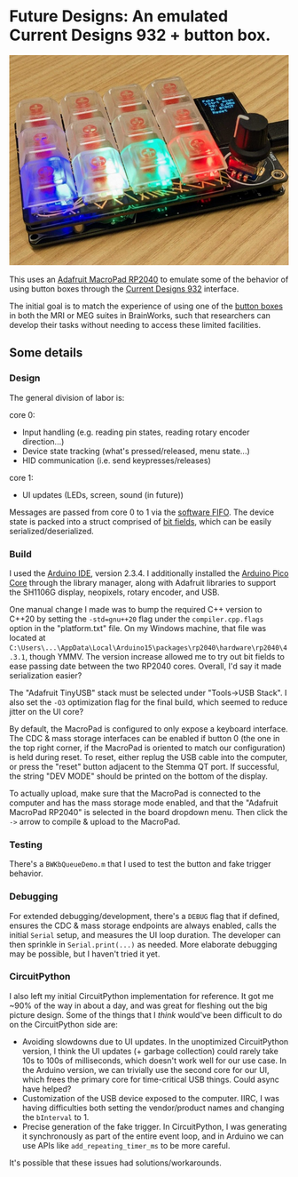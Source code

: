 # Future Designs: An emulated Current Designs 932 + button box.

![](media/overview_crop_resize.jpg)

This uses an [Adafruit MacroPad RP2040](https://www.adafruit.com/product/5128) to emulate some of the behavior of using button boxes through the [Current Designs 932](https://www.curdes.com/fiu-932b.html) interface.

The initial goal is to match the experience of using one of the [button boxes](https://www.curdes.com/mainforp/responsedevices/buttonboxes.html) in both the MRI or MEG suites in BrainWorks, such that researchers can develop their tasks without needing to access these limited facilities.

## Some details

### Design

The general division of labor is:

core 0:
  - Input handling (e.g. reading pin states, reading rotary encoder direction...)
  - Device state tracking (what's pressed/released, menu state...)
  - HID communication (i.e. send keypresses/releases)

core 1:
  - UI updates (LEDs, screen, sound (in future))

Messages are passed from core 0 to 1 via the [software FIFO](https://arduino-pico.readthedocs.io/en/latest/multicore.html#communicating-between-cores). The device state is packed into a struct comprised of [bit fields](https://en.cppreference.com/w/cpp/language/bit_field), which can be easily serialized/deserialized.

### Build

I used the [Arduino IDE](https://www.arduino.cc/en/software), version 2.3.4. I additionally installed the [Arduino Pico Core](https://github.com/earlephilhower/arduino-pico) through the library manager, along with Adafruit libraries to support the SH1106G display, neopixels, rotary encoder, and USB.

One manual change I made was to bump the required C++ version to C++20 by setting the `-std=gnu++20` flag under the `compiler.cpp.flags` option in the "platform.txt" file. On my Windows machine, that file was located at `C:\Users\...\AppData\Local\Arduino15\packages\rp2040\hardware\rp2040\4.3.1`, though YMMV. The version increase allowed me to try out bit fields to ease passing date between the two RP2040 cores. Overall, I'd say it made serialization easier?

The "Adafruit TinyUSB" stack must be selected under "Tools->USB Stack". I also set the `-O3` optimization flag for the final build, which seemed to reduce jitter on the UI core?

By default, the MacroPad is configured to only expose a keyboard interface. The CDC & mass storage interfaces can be enabled if button 0 (the one in the top right corner, if the MacroPad is oriented to match our configuration) is held during reset. To reset, either replug the USB cable into the computer, or press the "reset" button adjacent to the Stemma QT port. If successful, the string "DEV MODE" should be printed on the bottom of the display.

To actually upload, make sure that the MacroPad is connected to the computer and has the mass storage mode enabled, and that the "Adafruit MacroPad RP2040" is selected in the board dropdown menu. Then click the `->` arrow to compile & upload to the MacroPad.

### Testing

There's a `BWKbQueueDemo.m` that I used to test the button and fake trigger behavior.

### Debugging

For extended debugging/development, there's a `DEBUG` flag that if defined, ensures the CDC & mass storage endpoints are always enabled, calls the initial `Serial` setup, and measures the UI loop duration. The developer can then sprinkle in `Serial.print(...)` as needed. More elaborate debugging may be possible, but I haven't tried it yet.

### CircuitPython

I also left my initial CircuitPython implementation for reference. It got me ~90% of the way in about a day, and was great for fleshing out the big picture design. Some of the things that I *think* would've been difficult to do on the CircuitPython side are:
 - Avoiding slowdowns due to UI updates. In the unoptimized CircuitPython version, I think the UI updates (+ garbage collection) could rarely take 10s to 100s of milliseconds, which doesn't work well for our use case. In the Arduino version, we can trivially use the second core for our UI, which frees the primary core for time-critical USB things. Could async have helped?
 - Customization of the USB device exposed to the computer. IIRC, I was having difficulties both setting the vendor/product names and changing the `bInterval` to 1.
 - Precise generation of the fake trigger. In CircuitPython, I was generating it synchronously as part of the entire event loop, and in Arduino we can use APIs like `add_repeating_timer_ms` to be more careful.

It's possible that these issues had solutions/workarounds.


